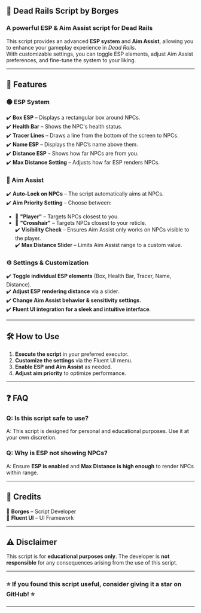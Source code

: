 ## **🎯 Dead Rails Script by Borges**
### **A powerful ESP & Aim Assist script for Dead Rails**
This script provides an advanced **ESP system** and **Aim Assist**, allowing you to enhance your gameplay experience in *Dead Rails*.  
With customizable settings, you can toggle ESP elements, adjust Aim Assist preferences, and fine-tune the system to your liking.

---

## **🚀 Features**
### **🟢 ESP System**
✔️ **Box ESP** – Displays a rectangular box around NPCs.  
✔️ **Health Bar** – Shows the NPC's health status.  
✔️ **Tracer Lines** – Draws a line from the bottom of the screen to NPCs.  
✔️ **Name ESP** – Displays the NPC’s name above them.  
✔️ **Distance ESP** – Shows how far NPCs are from you.  
✔️ **Max Distance Setting** – Adjusts how far ESP renders NPCs.  

### **🎯 Aim Assist**
✔️ **Auto-Lock on NPCs** – The script automatically aims at NPCs.  
✔️ **Aim Priority Setting** – Choose between:  
   - 📌 **"Player"** – Targets NPCs closest to you.  
   - 🎯 **"Crosshair"** – Targets NPCs closest to your reticle.  
✔️ **Visibility Check** – Ensures Aim Assist only works on NPCs visible to the player.  
✔️ **Max Distance Slider** – Limits Aim Assist range to a custom value.  

### **⚙️ Settings & Customization**
✔️ **Toggle individual ESP elements** (Box, Health Bar, Tracer, Name, Distance).  
✔️ **Adjust ESP rendering distance** via a slider.  
✔️ **Change Aim Assist behavior & sensitivity settings**.  
✔️ **Fluent UI integration for a sleek and intuitive interface**.  

---

## **🛠️ How to Use**
1. **Execute the script** in your preferred executor.  
2. **Customize the settings** via the Fluent UI menu.  
3. **Enable ESP and Aim Assist** as needed.  
4. **Adjust aim priority** to optimize performance.
   
---

## **❓ FAQ**
### **Q: Is this script safe to use?**  
A: This script is designed for personal and educational purposes. Use it at your own discretion.  
 
### **Q: Why is ESP not showing NPCs?**  
A: Ensure **ESP is enabled** and **Max Distance is high enough** to render NPCs within range.  

---

## **📜 Credits**
🔹 **Borges** – Script Developer  
🔹 **Fluent UI** – UI Framework  

---

## **⚠️ Disclaimer**
This script is for **educational purposes only**. The developer is **not responsible** for any consequences arising from the use of this script.

---

### **⭐ If you found this script useful, consider giving it a star on GitHub!** ⭐  

---
